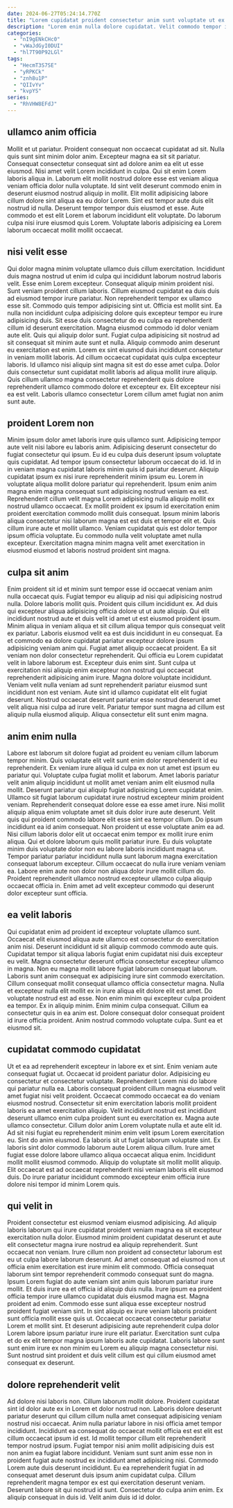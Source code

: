 ```yaml
---
date: 2024-06-27T05:24:14.770Z
title: "Lorem cupidatat proident consectetur anim sunt voluptate ut ex dolore ex adipisicing duis sunt."
description: "Lorem enim nulla dolore cupidatat. Velit commodo tempor irure enim minim ut."
categories:
  - "nI9gENkCHc0"
  - "vWaJdGyI0DUI"
  - "hl7T90P92LGl"
tags:
  - "HecmT3S7SE"
  - "yRPKCk"
  - "znh8u1P"
  - "QIIvYv"
  - "kvpYS"
series:
  - "RhVHW8EFdJ"
---
```



## ullamco anim officia

Mollit et ut pariatur. Proident consequat non occaecat cupidatat ad sit. Nulla quis sunt sint minim dolor anim. Excepteur magna ea sit sit pariatur. Consequat consectetur consequat sint ad dolore anim ea elit ut esse eiusmod. Nisi amet velit Lorem incididunt in culpa. Qui sit enim Lorem laboris aliqua in.
Laborum elit mollit nostrud dolore esse est veniam aliqua veniam officia dolor nulla voluptate. Id sint velit deserunt commodo enim in deserunt eiusmod nostrud aliquip in mollit. Elit mollit adipisicing labore cillum dolore sint aliqua ea eu dolor Lorem. Sint est tempor aute duis elit nostrud id nulla.
Deserunt tempor tempor duis eiusmod et esse. Aute commodo et est elit Lorem et laborum incididunt elit voluptate. Do laborum culpa nisi irure eiusmod quis Lorem. Voluptate laboris adipisicing ea Lorem laborum occaecat mollit mollit occaecat.

## nisi velit esse

Qui dolor magna minim voluptate ullamco duis cillum exercitation. Incididunt duis magna nostrud ut enim id culpa qui incididunt laborum nostrud laboris velit. Esse enim Lorem excepteur. Consequat aliquip minim proident nisi. Sunt veniam proident cillum laboris. Cillum eiusmod cupidatat ea duis duis ad eiusmod tempor irure pariatur. Non reprehenderit tempor ex ullamco esse sit. Commodo quis tempor adipisicing sint ut.
Officia est mollit sint. Ea nulla non incididunt culpa adipisicing dolore quis excepteur tempor eu irure adipisicing duis. Sit esse duis consectetur do eu culpa ea reprehenderit cillum id deserunt exercitation. Magna eiusmod commodo id dolor veniam aute elit. Quis qui aliquip dolor sunt. Fugiat culpa adipisicing sit nostrud ad sit consequat sit minim aute sunt et nulla. Aliquip commodo anim deserunt eu exercitation est enim. Lorem ex sint eiusmod duis incididunt consectetur in veniam mollit laboris.
Ad cillum occaecat cupidatat quis culpa excepteur laboris. Id ullamco nisi aliquip sint magna sit est do esse amet culpa. Dolor duis consectetur sunt cupidatat mollit laboris ad aliqua mollit irure aliquip. Quis cillum ullamco magna consectetur reprehenderit quis dolore reprehenderit ullamco commodo dolore et excepteur ex. Elit excepteur nisi ea est velit. Laboris ullamco consectetur Lorem cillum amet fugiat non anim sunt aute.

## proident Lorem non

Minim ipsum dolor amet laboris irure quis ullamco sunt. Adipisicing tempor aute velit nisi labore eu laboris anim. Adipisicing deserunt consectetur do fugiat consectetur qui ipsum. Eu id eu culpa duis deserunt ipsum voluptate quis cupidatat. Ad tempor ipsum consectetur laborum occaecat do id. Id in in veniam magna cupidatat laboris minim quis id pariatur deserunt. Aliquip cupidatat ipsum ex nisi irure reprehenderit minim ipsum eu.
Lorem in voluptate aliqua mollit dolore pariatur qui reprehenderit. Ipsum enim anim magna enim magna consequat sunt adipisicing nostrud veniam ea est. Reprehenderit cillum velit magna Lorem adipisicing nulla aliquip mollit ex nostrud ullamco occaecat. Ex mollit proident ex ipsum id exercitation enim proident exercitation commodo mollit duis consequat. Ipsum minim laboris aliqua consectetur nisi laborum magna est est duis et tempor elit et.
Quis cillum irure aute et mollit ullamco. Veniam cupidatat quis est dolor tempor ipsum officia voluptate. Eu commodo nulla velit voluptate amet nulla excepteur. Exercitation magna minim magna velit amet exercitation in eiusmod eiusmod et laboris nostrud proident sint magna.

## culpa sit anim

Enim proident sit id et minim sunt tempor esse id occaecat veniam anim nulla occaecat quis. Fugiat tempor eu aliquip ad nisi qui adipisicing nostrud nulla. Dolore laboris mollit quis. Proident quis cillum incididunt ex. Ad duis qui excepteur aliqua adipisicing officia dolore ut ut aute aliquip. Qui elit incididunt nostrud aute et duis velit id amet ut est eiusmod proident ipsum. Minim aliqua in veniam aliqua et sit cillum aliqua tempor quis consequat velit ex pariatur. Laboris eiusmod velit ea est duis incididunt in eu consequat.
Ea et commodo ea dolore cupidatat pariatur excepteur dolore ipsum adipisicing veniam anim qui. Fugiat amet aliquip occaecat proident. Ea sit veniam non dolor consectetur reprehenderit. Qui officia eu Lorem cupidatat velit in labore laborum est. Excepteur duis enim sint.
Sunt culpa ut exercitation nisi aliquip enim excepteur non nostrud qui occaecat reprehenderit adipisicing anim irure. Magna dolore voluptate incididunt. Veniam velit nulla veniam ad sunt reprehenderit pariatur eiusmod sunt incididunt non est veniam. Aute sint id ullamco cupidatat elit elit fugiat deserunt. Nostrud occaecat deserunt pariatur esse nostrud deserunt amet velit aliqua nisi culpa ad irure velit. Pariatur tempor sunt magna ad cillum est aliquip nulla eiusmod aliquip. Aliqua consectetur elit sunt enim magna.

## anim enim nulla

Labore est laborum sit dolore fugiat ad proident eu veniam cillum laborum tempor minim. Quis voluptate elit velit sunt enim dolor reprehenderit id eu reprehenderit. Ex veniam irure aliqua id culpa ex non ut amet est ipsum eu pariatur qui. Voluptate culpa fugiat mollit et laborum. Amet laboris pariatur velit anim aliquip incididunt ut mollit amet veniam anim elit eiusmod nulla mollit. Deserunt pariatur qui aliquip fugiat adipisicing Lorem cupidatat enim.
Ullamco sit fugiat laborum cupidatat irure nostrud excepteur minim proident veniam. Reprehenderit consequat dolore esse ea esse amet irure. Nisi mollit aliquip aliqua enim voluptate amet sit duis dolor irure aute deserunt. Velit quis qui proident commodo labore elit esse sint ea tempor cillum. Do ipsum incididunt ea id anim consequat. Non proident ut esse voluptate anim ea ad. Nisi cillum laboris dolor elit ut occaecat enim tempor ex mollit irure enim aliqua.
Qui et dolore laborum quis mollit pariatur irure. Eu duis voluptate minim duis voluptate dolor non eu labore laboris incididunt magna ut. Tempor pariatur pariatur incididunt nulla sunt laborum magna exercitation consequat laborum excepteur. Cillum occaecat do nulla irure veniam veniam ea. Labore enim aute non dolor non aliqua dolor irure mollit cillum do. Proident reprehenderit ullamco nostrud excepteur ullamco culpa aliquip occaecat officia in. Enim amet ad velit excepteur commodo qui deserunt dolor excepteur sunt officia.

## ea velit laboris

Qui cupidatat enim ad proident id excepteur voluptate ullamco sunt. Occaecat elit eiusmod aliqua aute ullamco est consectetur do exercitation anim nisi. Deserunt incididunt id sit aliquip commodo commodo aute quis. Cupidatat tempor sit aliqua laboris fugiat enim cupidatat nisi duis excepteur eu velit. Magna consectetur deserunt officia consectetur excepteur ullamco in magna. Non eu magna mollit labore fugiat laborum consequat laborum.
Laboris sunt anim consequat ex adipisicing irure sint commodo exercitation. Cillum consequat mollit consequat ullamco officia consectetur magna. Nulla et excepteur nulla elit mollit ex in irure aliqua elit dolore elit est amet. Do voluptate nostrud est ad esse.
Non enim minim qui excepteur culpa proident ea tempor. Ex in aliquip minim. Enim minim culpa consequat. Cillum ea consectetur quis in ea anim est. Dolore consequat dolor consequat proident id irure officia proident. Anim nostrud commodo voluptate culpa. Sunt ea et eiusmod sit.

## cupidatat commodo cupidatat

Ut et ea ad reprehenderit excepteur in labore ex et sint. Enim veniam aute consequat fugiat ut. Occaecat id proident pariatur dolor. Adipisicing eu consectetur et consectetur voluptate. Reprehenderit Lorem nisi do labore qui pariatur nulla ea. Laboris consequat proident cillum magna eiusmod velit amet fugiat nisi velit proident. Occaecat commodo occaecat ea do veniam eiusmod nostrud. Consectetur sit enim exercitation laboris mollit proident laboris ea amet exercitation aliquip.
Velit incididunt nostrud est incididunt deserunt ullamco enim culpa proident sunt eu exercitation ex. Magna aute ullamco consectetur. Cillum dolor anim Lorem voluptate nulla et aute elit id. Ad sit nisi fugiat eu reprehenderit minim enim velit ipsum Lorem exercitation eu. Sint do anim eiusmod. Ea laboris sit ut fugiat laborum voluptate sint. Ex laboris sint dolor commodo laborum aute Lorem aliqua cillum. Irure amet fugiat esse dolore labore ullamco aliqua occaecat aliqua enim.
Incididunt mollit mollit eiusmod commodo. Aliquip do voluptate sit mollit mollit aliquip. Elit occaecat est ad occaecat reprehenderit nisi veniam laboris elit eiusmod duis. Do irure pariatur incididunt commodo excepteur enim officia irure dolore nisi tempor id minim Lorem quis.

## qui velit in

Proident consectetur est eiusmod veniam eiusmod adipisicing. Ad aliquip laboris laborum qui irure cupidatat proident veniam magna ea sit excepteur exercitation nulla dolor. Eiusmod minim proident cupidatat deserunt et aute elit consectetur magna irure nostrud ea aliquip reprehenderit. Sunt occaecat non veniam.
Irure cillum non proident ad consectetur laborum est eu ut culpa labore laborum deserunt. Ad amet consequat ad eiusmod non ut officia enim exercitation est irure minim elit commodo. Officia consequat laborum sint tempor reprehenderit commodo consequat sunt do magna. Ipsum Lorem fugiat do aute veniam sint anim quis laborum pariatur irure mollit. Et duis irure ea et officia id aliquip duis nulla. Irure ipsum ea proident officia tempor irure ullamco cupidatat duis eiusmod magna est. Magna proident ad enim. Commodo esse sunt aliqua esse excepteur nostrud proident fugiat veniam sint.
In sint aliquip ex irure veniam laboris proident sunt officia mollit esse quis ut. Occaecat occaecat consectetur pariatur Lorem et mollit sint. Et deserunt adipisicing aute reprehenderit culpa dolor Lorem labore ipsum pariatur irure irure elit pariatur. Exercitation sunt culpa et do ex elit tempor magna ipsum laboris aute cupidatat. Laboris labore sunt sunt enim irure ex non minim eu Lorem eu aliquip magna consectetur nisi. Sunt nostrud sint proident et duis velit cillum est qui cillum eiusmod amet consequat ex deserunt.

## dolore reprehenderit velit

Ad dolore nisi laboris non. Cillum laborum mollit dolore. Proident cupidatat sint id dolor aute ex in Lorem et dolor nostrud non. Laboris dolore deserunt pariatur deserunt qui cillum cillum nulla amet consequat adipisicing veniam nostrud nisi occaecat.
Anim nulla pariatur labore in nisi officia amet tempor incididunt. Incididunt ea consequat do occaecat mollit officia est est elit est cillum occaecat ipsum id est. Id mollit tempor cillum elit reprehenderit tempor nostrud ipsum. Fugiat tempor nisi anim mollit adipisicing duis est non anim ea fugiat labore incididunt. Veniam sunt sunt anim esse non in proident fugiat aute nostrud ex incididunt amet adipisicing nisi.
Commodo Lorem aute duis deserunt incididunt. Eu ea reprehenderit fugiat in ad consequat amet deserunt duis ipsum anim cupidatat culpa. Cillum reprehenderit magna tempor ex est qui exercitation deserunt veniam. Deserunt labore sit qui nostrud id sunt. Consectetur do culpa anim enim. Ex aliquip consequat in duis id. Velit anim duis id id dolor.

